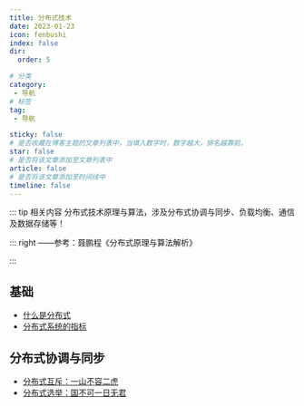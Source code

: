```yaml
---
title: 分布式技术
date: 2023-01-23
icon: fenbushi
index: false
dir:
  order: 5

# 分类
category:
 - 导航
# 标签
tag:
 - 导航

sticky: false
# 是否收藏在博客主题的文章列表中，当填入数字时，数字越大，排名越靠前。
star: false
# 是否将该文章添加至文章列表中
article: false
# 是否将该文章添加至时间线中
timeline: false
---
```


::: tip 相关内容
分布式技术原理与算法，涉及分布式协调与同步、负载均衡、通信及数据存储等！

::: right
——参考：聂鹏程《分布式原理与算法解析》

:::

## 基础
- [什么是分布式](basis/什么是分布式.md)
- [分布式系统的指标](basis/分布式系统的指标.md)

## 分布式协调与同步
- [分布式互斥：一山不容二虎](coord_and_sync/分布式互斥.md)
- [分布式选举：国不可一日无君](coord_and_sync/分布式选举.md)

